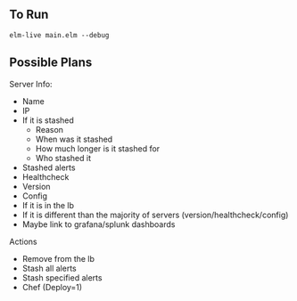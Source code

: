 ## To Run

```
elm-live main.elm --debug
```

## Possible Plans
Server Info:
- Name
- IP
- If it is stashed
  + Reason
  + When was it stashed
  + How much longer is it stashed for
  + Who stashed it
- Stashed alerts
- Healthcheck
- Version
- Config
- If it is in the lb
- If it is different than the majority of servers (version/healthcheck/config)
- Maybe link to grafana/splunk dashboards

Actions
- Remove from the lb
- Stash all alerts
- Stash specified alerts
- Chef (Deploy=1)

